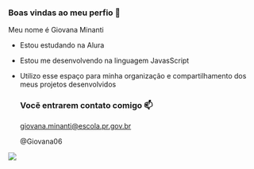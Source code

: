 ### Boas vindas ao meu perfio 💙

Meu nome é Giovana Minanti

- Estou estudando na Alura
- Estou me desenvolvendo na linguagem JavasScript
- Utilizo esse espaço para minha organização e compartilhamento dos meus projetos desenvolvidos

  ### Vocẽ entrarem contato comigo 📫

  giovana.minanti@escola.pr.gov.br

  @Giovana06
  
![](https://media1.tenor.com/m/dQ_v0I6RCWMAAAAC/sz%C3%A9gyenl%C5%91s.gif)
